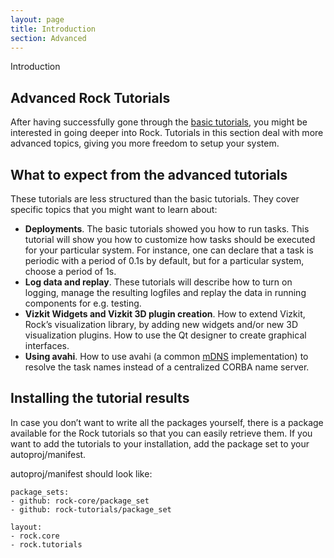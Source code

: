 ```yaml
---
layout: page
title: Introduction
section: Advanced
---
```


<div class="content2">
<div class="content2-pagetitle">Introduction</div>
<div class="content2-container line-box">
<div class="content2-container-1col">



<h2 id="advanced-rock-tutorials">Advanced Rock Tutorials</h2>
<p>After having successfully gone through the <a href="../tutorials/index.html">basic
tutorials</a>, you might be interested in
going deeper into Rock.  Tutorials in this section deal with more advanced
topics, giving you more freedom to setup your system.</p>

<h2 id="what-to-expect-from-the-advanced-tutorials">What to expect from the advanced tutorials</h2>
<p>These tutorials are less structured than the basic tutorials. They cover
specific topics that you might want to learn about:</p>

<ul>
<li><strong>Deployments</strong>. The basic tutorials showed you how to run tasks. This
tutorial will show you how to customize how tasks should be executed for your
particular system. For instance, one can declare that a task is periodic with
a period of 0.1s by default, but for a particular system, choose a period of
1s.</li>
<li><strong>Log data and replay</strong>. These tutorials will describe how to turn on
logging, manage the resulting logfiles and replay the data in running
components for e.g. testing.</li>
<li><strong>Vizkit Widgets and Vizkit 3D plugin creation</strong>. How to extend Vizkit,
Rock&rsquo;s visualization library, by adding new widgets and/or new 3D
visualization plugins. How to use the Qt designer to create graphical
interfaces.</li>
<li><strong>Using avahi</strong>. How to use avahi (a common
<a href="http://en.wikipedia.org/wiki/Multicast_DNS">mDNS</a> implementation) to resolve
the task names instead of a centralized CORBA name server.</li>
</ul>

<h2 id="installing">Installing the tutorial results</h2>
<p>In case you don&rsquo;t want to write all the packages yourself, there is a package
available for the Rock tutorials so that you can easily retrieve them.
If you want to add the tutorials to your installation, add the package set to
your autoproj/manifest.</p>

<p>autoproj/manifest should look like:</p>

<pre><code class="language-text">package_sets:
- github: rock-core/package_set
- github: rock-tutorials/package_set

layout:
- rock.core
- rock.tutorials
</code></pre>



</div>
</div>
</div>
